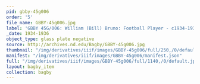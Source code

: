 ```yaml
---
pid: gbby-45g006
order: '5'
file_name: GBBY-45g006.jpg
label: 'GBBY 45G/006: William (Bill) Bruno: Football Player - c1934-1936'
_date: 1934-1936
object_type: glass plate negative
source: http://archives.nd.edu/Bagby/GBBY-45g006.jpg
thumbnail: "/img/derivatives/iiif/images/GBBY-45g006/full/250,/0/default.jpg"
manifest: "/img/derivatives/iiif/images/GBBY-45g006/manifest.json"
full: "/img/derivatives/iiif/images/GBBY-45g006/full/1140,/0/default.jpg"
layout: bagby_item
collection: bagby
---
```

